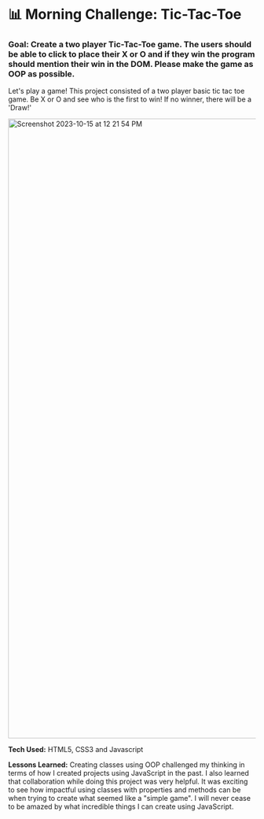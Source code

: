 # 📊 Morning Challenge: Tic-Tac-Toe

### Goal: Create a two player Tic-Tac-Toe game. The users should be able to click to place their X or O and if they win the program should mention their win in the DOM. Please make the game as OOP as possible.

Let's play a game! This project consisted of a two player basic tic tac toe game. Be X or O and see who is the first to win! If no winner, there will be a 'Draw!'

<img width="1259" alt="Screenshot 2023-10-15 at 12 21 54 PM" src="https://github.com/briannawillis195/morning-challenge-tic-tac-toe/assets/143905399/d6823567-824b-4c8d-a0cf-346e7f1ccd33">

<b>Tech Used:</b> HTML5, CSS3 and Javascript

<b>Lessons Learned:</b> Creating classes using OOP challenged my thinking in terms of how I created projects using JavaScript in the past. I also learned that collaboration while doing this project was very helpful. It was exciting to see how impactful using classes with properties and methods can be when trying to create what seemed like a "simple game". I will never cease to be amazed by what incredible things I can create using JavaScript.
